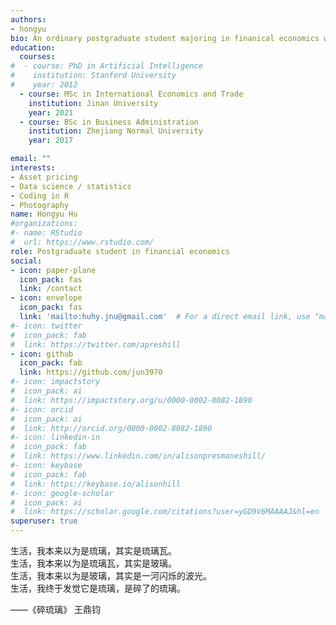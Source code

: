 ```yaml
---
authors:
- hongyu
bio: An ordinary postgraduate student majoring in finanical economics who loves programming.
education:
  courses:
#  - course: PhD in Artificial Intelligence
#    institution: Stanford University
#    year: 2012
  - course: MSc in International Economics and Trade
    institution: Jinan University
    year: 2021
  - course: BSc in Business Administration
    institution: Zhejiang Normal University
    year: 2017

email: ""
interests:
- Asset pricing
- Data science / statistics
- Coding in R
- Photography
name: Hongyu Hu
#organizations:
#- name: RStudio
#  url: https://www.rstudio.com/
role: Postgraduate student in financial economics
social:
- icon: paper-plane
  icon_pack: fas
  link: /contact
- icon: envelope
  icon_pack: fas
  link: 'mailto:huhy.jnu@gmail.com'  # For a direct email link, use "mailto:test@example.org".
#- icon: twitter
#  icon_pack: fab
#  link: https://twitter.com/apreshill
- icon: github
  icon_pack: fab
  link: https://github.com/jun3970
#- icon: impactstory
#  icon_pack: ai
#  link: https://impactstory.org/u/0000-0002-8082-1890
#- icon: orcid
#  icon_pack: ai
#  link: http://orcid.org/0000-0002-8082-1890
#- icon: linkedin-in
#  icon_pack: fab
#  link: https://www.linkedin.com/in/alisonpresmaneshill/
#- icon: keybase
#  icon_pack: fab
#  link: https://keybase.io/alisonhill
#- icon: google-scholar
#  icon_pack: ai
#  link: https://scholar.google.com/citations?user=yGD9V6MAAAAJ&hl=en
superuser: true
---
```



生活，我本来以为是琉璃，其实是琉璃瓦。  
生活，我本来以为是琉璃瓦，其实是玻璃。  
生活，我本来以为是玻璃，其实是一河闪烁的波光。  
生活，我终于发觉它是琉璃，是碎了的琉璃。  

——《碎琉璃》 王鼎钧
